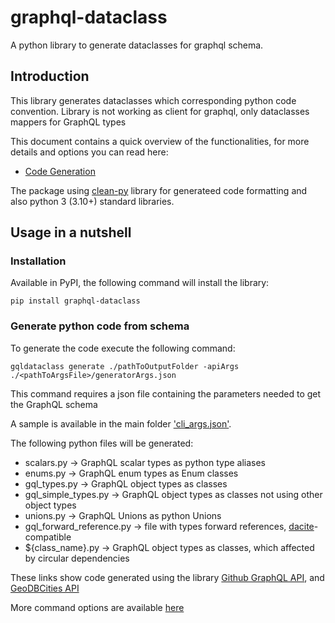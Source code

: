 # graphql-dataclass

A python library to generate dataclasses for graphql schema.

## Introduction

This library generates dataclasses which corresponding python code convention. Library is not working as client for graphql, only dataclasses mappers for GraphQL types

This document contains a quick overview of the functionalities, for more details and options you can read here:

* [Code Generation](https://github.com/nikikuzi/graphql-dataclass/blob/develop/codegen/README.MD)

The package using [clean-py](https://github.com/samhardyhey/clean-py) library for generateed code formatting and also python 3 (3.10+) standard libraries.


## Usage in a nutshell

### Installation

Available in PyPI, the following command will install the library:

```
pip install graphql-dataclass
```


### Generate python code from schema

To generate the code execute the following command:

```
gqldataclass generate ./pathToOutputFolder -apiArgs ./<pathToArgsFile>/generatorArgs.json
```

This command requires a json file containing the parameters needed to get the GraphQL schema

A sample is available in the main folder ['cli_args.json'](https://github.com/nikikuzi/graphql-dataclass/blob/develop/cli_args.json).

The following python files will be generated:

* scalars.py -> GraphQL scalar types as python type aliases
* enums.py -> GraphQL enum types as Enum classes
* gql_types.py -> GraphQL object types as classes
* gql_simple_types.py -> GraphQL object types as classes not using other object types
* unions.py -> GraphQL Unions as python Unions
* gql_forward_reference.py -> file with types forward references, [dacite](https://github.com/konradhalas/dacite)-compatible
* ${class_name}.py -> GraphQL object types as classes, which affected by circular dependencies

These links show code generated using the library [Github GraphQL API](https://github.com/nikikuzi/graphql-dataclass/blob/develop/tests/output/github), and [GeoDBCities API](https://github.com/nikikuzi/graphql-dataclass/blob/develop/tests/output/gdbc)

More command options are available [here](https://github.com/nikikuzi/graphql-dataclass/blob/develop/codegen/README.MD#usage-via-command-line)
